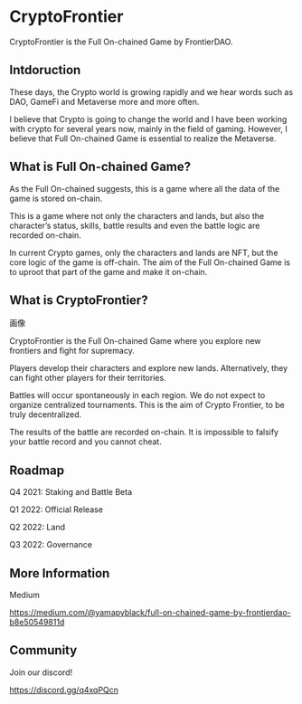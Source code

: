 # CryptoFrontier

CryptoFrontier is the Full On-chained Game by FrontierDAO.

## Intdoruction

These days, the Crypto world is growing rapidly and we hear words such as DAO, GameFi and Metaverse more and more often.

I believe that Crypto is going to change the world and I have been working with crypto for several years now, mainly in the field of gaming.
However, I believe that Full On-chained Game is essential to realize the Metaverse. 

## What is Full On-chained Game?

As the Full On-chained suggests, this is a game where all the data of the game is stored on-chain.

This is a game where not only the characters and lands, but also the character’s status, skills, battle results and even the battle logic are recorded on-chain.

In current Crypto games, only the characters and lands are NFT, but the core logic of the game is off-chain.
The aim of the Full On-chained Game is to uproot that part of the game and make it on-chain.

## What is CryptoFrontier?

画像

CryptoFrontier is the Full On-chained Game where you explore new frontiers and fight for supremacy.

Players develop their characters and explore new lands.
Alternatively, they can fight other players for their territories.

Battles will occur spontaneously in each region.
We do not expect to organize centralized tournaments.
This is the aim of Crypto Frontier, to be truly decentralized.

The results of the battle are recorded on-chain.
It is impossible to falsify your battle record and you cannot cheat.

## Roadmap

Q4 2021: Staking and Battle Beta

Q1 2022: Official Release

Q2 2022: Land

Q3 2022: Governance

## More Information

Medium

https://medium.com/@yamapyblack/full-on-chained-game-by-frontierdao-b8e50549811d

## Community

Join our discord!

https://discord.gg/q4xqPQcn

